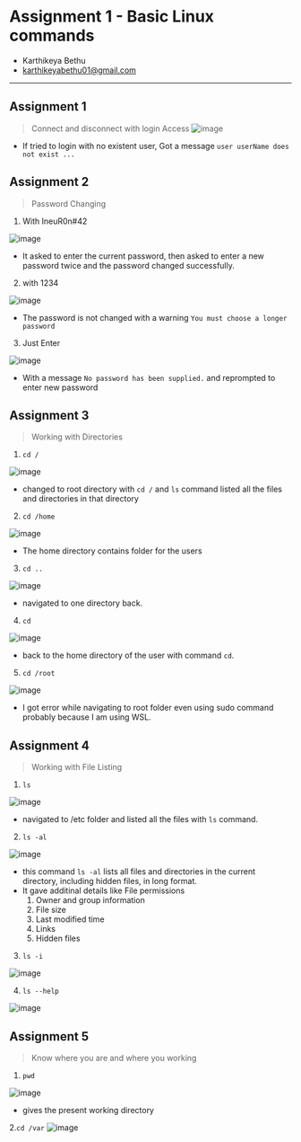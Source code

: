 # Assignment 1 - Basic Linux commands

- Karthikeya Bethu
- karthikeyabethu01@gmail.com

---

## Assignment 1

> Connect and disconnect with login Access
![image](https://github.com/karthikeya-io/devops/assets/82776409/987253b7-c4a1-4aec-9794-9e61530a89c3)
- If tried to login with no existent user, Got a message `user userName does not exist ...`

## Assignment 2
> Password Changing

1. With IneuR0n#42

![image](https://github.com/karthikeya-io/devops/assets/82776409/a85a7b66-8be2-4ac1-bc4b-174f25cc1254)
- It asked to enter the current password, then asked to enter a new password twice and the password changed successfully.

2. with 1234

![image](https://github.com/karthikeya-io/devops/assets/82776409/e5760cb6-562d-4f30-bfe2-a7dca4dace7d)
- The password is not changed with a warning `You must choose a longer password`

3. Just Enter

![image](https://github.com/karthikeya-io/devops/assets/82776409/cc3c048b-07f6-4b86-93ec-07ae3a17b46c)
- With a message `No password has been supplied.` and reprompted to enter new password

## Assignment 3
> Working with Directories

1. `cd /`

![image](https://github.com/karthikeya-io/devops/assets/82776409/95422b97-d08d-4883-9755-5d0f13432e7d)
- changed to root directory with `cd /` and `ls` command listed all the files and directories in that directory

2. `cd /home`

![image](https://github.com/karthikeya-io/devops/assets/82776409/3c8cdbbe-b87a-48f9-81b6-87d3bb4e2bb9)
- The home directory contains folder for the users 

3. `cd ..`

![image](https://github.com/karthikeya-io/devops/assets/82776409/2c5b55cc-2e7b-4c18-97c2-f50d2175ec8a)
- navigated to one directory back.

4. `cd`

![image](https://github.com/karthikeya-io/devops/assets/82776409/fbe9e842-d1aa-4f6c-b090-08c3f0a807b0)
- back to the home directory of the user with command `cd`.

5. `cd /root`

![image](https://github.com/karthikeya-io/devops/assets/82776409/2ba36811-5ac0-4efc-af14-745bd8b9eb61)
- I got error while navigating to root folder even using sudo command probably because I am using WSL.

## Assignment 4
> Working with File Listing

1. `ls`

![image](https://github.com/karthikeya-io/devops/assets/82776409/89bdf798-8cab-49c2-9615-762822a7ebc2)
- navigated to /etc folder and listed all the files with `ls` command.

2. `ls -al`

![image](https://github.com/karthikeya-io/devops/assets/82776409/373eb68f-5c04-49e1-acd3-3bcff1d58e7d)
- this command `ls -al` lists all files and directories in the current directory, including hidden files, in long format.
- It gave additinal details like
  File permissions
  1. Owner and group information
  2. File size
  3. Last modified time
  4. Links
  5. Hidden files

3. `ls -i`

![image](https://github.com/karthikeya-io/devops/assets/82776409/fa6e7794-4bce-46e0-ab65-bc6fc310d39e)

4. `ls --help`

![image](https://github.com/karthikeya-io/devops/assets/82776409/3b7267c0-8d3c-48eb-b7c7-aeb5e1f652fb)

## Assignment 5
> Know where you are and where you working	

1. `pwd`

![image](https://github.com/karthikeya-io/devops/assets/82776409/d1854c08-c8cc-4dd2-896e-ef5a9487e2e6)
- gives the present working directory

2.`cd /var`
![image](https://github.com/karthikeya-io/devops/assets/82776409/1f3e422f-fd61-4f51-b910-48cca61e4628)


